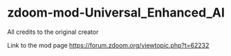 # zdoom-mod-Universal_Enhanced_AI

All credits to the original creator

Link to the mod page https://forum.zdoom.org/viewtopic.php?t=62232
